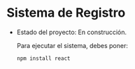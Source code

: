 <h1> Sistema de Registro </h1>

- Estado del proyecto: En construcción.

  Para ejecutar el sistema, debes poner:

  ``` npm install react ```
